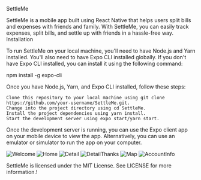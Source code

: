 
SettleMe

SettleMe is a mobile app built using React Native that helps users split bills and expenses with friends and family. With SettleMe, you can easily track expenses, split bills, and settle up with friends in a hassle-free way.
Installation

To run SettleMe on your local machine, you'll need to have Node.js and Yarn installed. You'll also need to have Expo CLI installed globally. If you don't have Expo CLI installed, you can install it using the following command:

npm install -g expo-cli

Once you have Node.js, Yarn, and Expo CLI installed, follow these steps:

    Clone this repository to your local machine using git clone https://github.com/your-username/SettleMe.git.
    Change into the project directory using cd SettleMe.
    Install the project dependencies using yarn install.
    Start the development server using expo start/yarn start.

Once the development server is running, you can use the Expo client app on your mobile device to view the app. Alternatively, you can use an emulator or simulator to run the app on your computer.



![Welcome](https://user-images.githubusercontent.com/34796503/232209645-79d88d2b-17f5-47ce-979a-6f1ca741b6a2.jpeg)
![Home](https://user-images.githubusercontent.com/34796503/232209628-f961c5f7-0ca6-4c82-8eb0-a0827cc28729.jpeg)
![Detail](https://user-images.githubusercontent.com/34796503/232209672-4d973d89-e229-4ece-a9e3-960049db8b6a.jpeg)
![DetailThanks](https://user-images.githubusercontent.com/34796503/232209681-9b6d0441-b56e-44f0-b35a-059dfd49ed93.jpeg)
![Map](https://user-images.githubusercontent.com/34796503/232209686-b269c791-6072-49c8-a7a0-1f89f09e3075.jpeg)
![AccountInfo](https://user-images.githubusercontent.com/34796503/232209699-fc88542a-4cfc-40e6-adf1-9606a2d2e747.jpeg)


SettleMe is licensed under the MIT License. See LICENSE for more information.!





